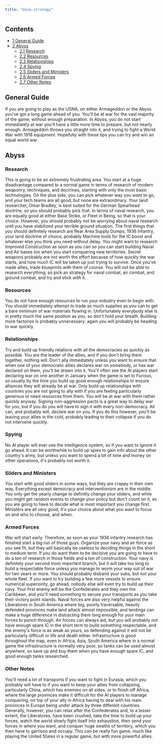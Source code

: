 ```yaml
---
title: "Usna_strategy"
---
```


## Contents

-   [ 1 General Guide ](#General_Guide)
-   [ 2 Abyss ](#Abyss)
    -   [ 2.1 Research ](#Research)
    -   [ 2.2 Resources ](#Resources)
    -   [ 2.3 Relationships ](#Relationships)
    -   [ 2.4 Spying ](#Spying)
    -   [ 2.5 Sliders and Ministers ](#Sliders_and_Ministers)
    -   [ 2.6 Armed Forces ](#Armed_Forces)
    -   [ 2.7 Other Notes ](#Other_Notes)

##  General Guide 

If you are going to play as the USNA, on either Armageddon or the Abyss
you've got a long game ahead of you. You'll be at war for the vast
majority of the game, without enough preparation. In Abyss, you do not
start immediately at war you'll have a little more time to prepare, but
not nearly enough. Armageddon throws you straight into it, and trying to
fight a World War with 1918 equipment. Hopefully with these tips you can
try and win an equal world war.

##  Abyss 

###  Research 

This is going to be an extremely frustrating area. You start at a huge
disadvantage compared to a normal game in terms of research of modern
weaponry, techniques, and doctrines, starting with only the most basic
technologies. On the plus side, you can pick whatever way you want to
go, and your tech teams are all good, but none are extraordinary. Your
land researcher, Omar Bradley, is best suited for the German Spearhead
doctrine, so you should probably pick that. In terms of naval research,
you are equally good at either Base Strike, or Fleet in Being, so that
is your choice. However, you should probably not be worrying about naval
research until you have stabilized your terrible ground situation. The
first things that you should definitely research are Rear Area Supply
Dumps, 1936 Infantry, your land doctrine of choice, probably Machine
tools for the IC boost and whatever else you think you need without
delay. You might want to research Improved Construction as soon as you
can so you can start building Naval and Air bases too when you start
conquering new territories. Secret weapons probably are not worth the
effort because of how quickly the war starts, and how much IC will be
taken up just trying to survive. Once you've made allies, trade
blueprints with them of course. You will not be able to research
everything, so pick an strategy for naval combat, air combat, and ground
combat, and try and stick with it.

###  Resources 

You do not have enough resources to run your industry even to begin
with. You should immediately attempt to trade as much supplies as you
can to get a bare minimum of war materials flowing in. Unfortunately
everybody else is in pretty much the same position as you, so don't hold
your breath. Building more factories is probably unnecessary; again you
will probably be heading to war quickly.

###  Relationships 

Try and build up friendly relations with all the democracies as quickly
as possible. You are the leader of the allies, and if you don't bring
them together, nothing will. Don't ally immediately unless you want to
ensure that when one of your democratic allies declares war on somebody,
or has war declared on them, you'll be drawn into it. You'll often see
the AI players start declaring war on one another in January when the
game is set to Furious, so usually by the time you build up good enough
relationships to ensure alliances they will already be at war. Only
build up relationships with countries you are not going to ally with if
you are feeling particularly generous or need resources from them. You
will be at war with them rather quickly anyway. Signing non-aggression
pacts is a great way to delay war for you, but if you do you will have
to sign it with every non-democracy. All can, and probably will, declare
war on you. If you do this however, you'll be leaving your allies in the
cold, probably leading to their collapse if you do not intervene
quickly.

###  Spying 

No AI player will ever use the intelligence system, so if you want to
ignore it go ahead. It can be worthwhile to build up spies to gain info
about the other country's army, but unless you want to spend a lot of
time and money on other operations, it's probably not worth it.

###  Sliders and Ministers 

You start with good sliders in some ways, but they are crappy in their
own way. Everything except democracy and interventionism are in the
middle. You only get the yearly change to definitly change your sliders,
and while you might get random events to change your policy but don't
count on it, so you are going to have to decide what is most important
you change first. Ministers are all very good, it's your choice about
what you want to focus on and who to choose, and when.

###  Armed Forces 

War will start early. Therefore, as soon as your 1936 infantry research
has finished start a big run of those guys. Organize your navy and air
force as you see fit, but they will basically be useless to deciding
things in the short to medium term. If you do want them to be decisive
you are going to have to do a ton of research in those fields and a ton
of construction. Your navy is definitely your second most important
branch, but it will take too long to build a respectable force unless
you manage to worm your way out of war for two years or more. You should
probably disband your subs, but not your whole fleet. If you want to try
building a few more vessels to ensure numerical superiority, go ahead,
nobody else will even try to build up their navy. Your first enemy will
be the Confederates and they own the Caribbean, and you'll need
something to secure your transports as you take their victory point
islands. Naval forces are also very helpful against the Liberatores in
South America where big, poorly traversable, heavily defended provinces
make land attack almost impossible, and landings can make a huge
difference in distracting them long enough for your main forces to punch
through. Air forces can always aid, but you will probably not have
enough spare IC in the short term to build something respectable, and
the enemy's force is as weak as yours, so defending against it will not
be particularly difficult or life and death either. Infrastructure is
good throughout the map, even in Africa, Asia, South America where in a
normal game the infrastructure is normally very poor, so tanks can be
used almost anywhere, so save up and buy them when you have enough spare
IC, and good enough tanks researched.

###  Other Notes 

You'll need a lot of transports if you want to fight in Eurasia, which
you probably will have to if you want to keep your allies from
collapsing, particularly China, which has enemies on all sides, or to
finish off Africa, where the large provinces make it difficult for the
AI players to manage conquering, on top of your ally in Africa having to
deal with his main provinces in Europe being under attack by three
different countries. Generally, however, you can relax after the
Confederates and, to a lesser extent, the Liberatores, have been
crushed, take the time to build up your forces, watch the world slowly
fight itself into exhaustion, then send your forces in where you want,
and conquer huge swaths of territory, which you then have to garrison
and occupy. This can be really fun game, much like playing the United
States in a regular game, but with more powerful allies.
